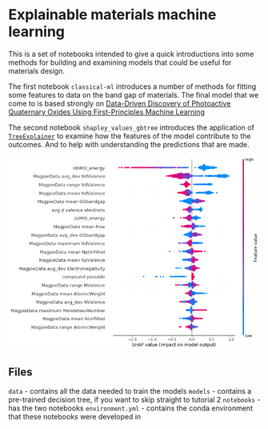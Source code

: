 # Explainable materials machine learning

This is a set of notebooks intended to give a quick introductions into some methods for 
building and examining models that could be useful for materials design.

The first notebook `classical-ml` introduces a number of methods for fitting some features
to data on the band gap of materials. The final model that we come to is based strongly on 
[Data-Driven Discovery of Photoactive Quaternary Oxides Using First-Principles Machine Learning](https://pubs.acs.org/doi/abs/10.1021/acs.chemmater.9b01519)

The second notebook `shapley_values_gbtree` introduces the application of [`TreeExplainer`](https://shap.readthedocs.io/en/latest/) to examine how the features of the model contribute to the outcomes. And to help with understanding the predictions that are made.

![](images/shap.png)

## Files

`data` - contains all the data needed to train the models
`models` - contains a pre-trained decision tree, if you want to skip straight to tutorial 2
`notebooks` - has the two notebooks 
`environment.yml` - contains the conda environment that these notebooks were developed in

